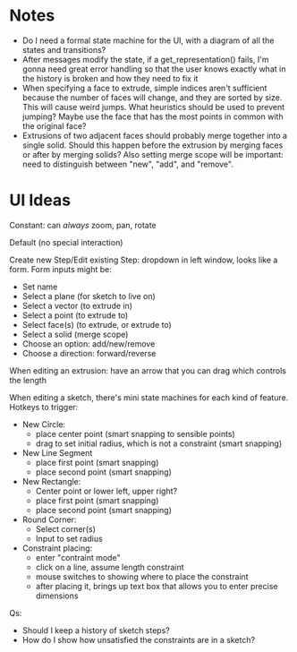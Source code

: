 # Notes

- Do I need a formal state machine for the UI, with a diagram of all the states and transitions?
- After messages modify the state, if a get_representation() fails, I'm gonna need great error handling so that the user knows exactly what in the history is broken and how they need to fix it
- When specifying a face to extrude, simple indices aren't sufficient because the number of faces will change, and they are sorted by size. This will cause weird jumps. What heuristics should be used to prevent jumping? Maybe use the face that has the most points in common with the original face?
- Extrusions of two adjacent faces should probably merge together into a single solid. Should this happen before the extrusion by merging faces or after by merging solids? Also setting merge scope will be important: need to distinguish between "new", "add", and "remove".

# UI Ideas

Constant: can _always_ zoom, pan, rotate

Default (no special interaction)

Create new Step/Edit existing Step: dropdown in left window, looks like a form. Form inputs might be:

- Set name
- Select a plane (for sketch to live on)
- Select a vector (to extrude in)
- Select a point (to extrude to)
- Select face(s) (to extrude, or extrude to)
- Select a solid (merge scope)
- Choose an option: add/new/remove
- Choose a direction: forward/reverse

When editing an extrusion: have an arrow that you can drag which controls the length

When editing a sketch, there's mini state machines for each kind of feature. Hotkeys to trigger:

- New Circle:
  - place center point (smart snapping to sensible points)
  - drag to set initial radius, which is not a constraint (smart snapping)
- New Line Segment
  - place first point (smart snapping)
  - place second point (smart snapping)
- New Rectangle:
  - Center point or lower left, upper right?
  - place first point (smart snapping)
  - place second point (smart snapping)
- Round Corner:
  - Select corner(s)
  - Input to set radius
- Constraint placing:
  - enter "contraint mode"
  - click on a line, assume length constraint
  - mouse switches to showing where to place the constraint
  - after placing it, brings up text box that allows you to enter precise dimensions

Qs:

- Should I keep a history of sketch steps?
- How do I show how unsatisfied the constraints are in a sketch?
